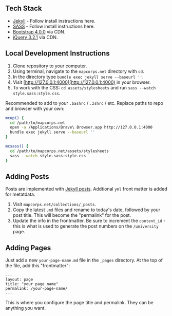 ## Tech Stack

- [Jekyll](https://jekyllrb.com/docs/installation/) - Follow install instructions here.
- [SASS](https://sass-lang.com/install) - Follow install instructions here.
- [Bootstrap 4.0.0](https://getbootstrap.com/docs/4.0/getting-started/introduction/) via CDN.
- [jQuery 3.2.1](https://jquery.com/) via CDN.

## Local Development Instructions

1. Clone repository to your computer.
2. Using terminal, navigate to the `mapcorps.net` directory with `cd`.
3. In the directory type `bundle exec jekyll serve --baseurl ''`.
4. Visit [http://127.0.0.1:4000](http://127.0.0.1:4000) in your browser.
5. To work with the CSS: `cd assets/stylesheets` and run `sass --watch style.sass:style.css`.

Recommended to add to your `.bashrc` / `.zshrc` / etc. Replace paths to repo and browser with your own:

```bash
mcup() {
  cd /path/to/mapcorps.net
  open -a /Applications/Brave\ Browser.app http://127.0.0.1:4000
  bundle exec jekyll serve --baseurl ''
}

mcsass() {
  cd /path/to/mapcorps.net/assets/stylesheets
  sass --watch style.sass:style.css
}
```

## Adding Posts

Posts are implemented with [Jekyll posts](https://jekyllrb.com/docs/posts/). Addtional `yml` front matter is added for metatdata.

1. Visit `mapcorps.net/collections/_posts`.
2. Copy the latest `.md` files and rename to today's date, followed by your post title. This will become the "permalink" for the post.
3. Update the info in the frontmatter. Be sure to increment the `content_id` - this is what is used to generate the post numbers on the `/university` page.

## Adding Pages

Just add a new `your-page-name.md` file in the `_pages` directory. At the top of the file, add this "frontmatter":

```
---
layout: page
title: "your page name"
permalink: /your-page-name/
---
```

This is where you configure the page title and permalink. They can be anything you want.